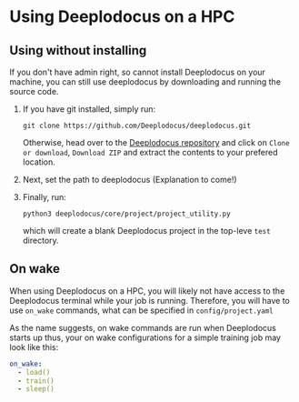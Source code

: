# Using Deeplodocus on a HPC

## Using without installing

If you don't have admin right, so cannot install Deeplodocus on your machine, you can still use deeplodocus by downloading and running the source code. 

1. If you have git installed, simply run: 

    ```text
    git clone https://github.com/Deeplodocus/deeplodocus.git
    ```

    Otherwise, head over to the [Deeplodocus repository](https://github.com/Deeplodocus/deeplodocus) and click on `Clone or download`, `Download ZIP` and extract the contents to your prefered location. 

2. Next, set the path to deeplodocus (Explanation to come!)

3. Finally, run:

    ```text
    python3 deeplodocus/core/project/project_utility.py
    ```
    
    which will create a blank Deeplodocus project in the top-leve `test` directory. 

## On wake
When using Deeplodocus on a HPC, you will likely not have access to the Deeplodocus terminal while your job is running.
Therefore, you will have to use `on_wake` commands, what can be specified in `config/project.yaml`

As the name suggests, on wake commands are run when Deeplodocus starts up thus, your on wake configurations for a simple training job may look like this:

```yaml
on_wake:
  - load()
  - train()
  - sleep()
``` 

